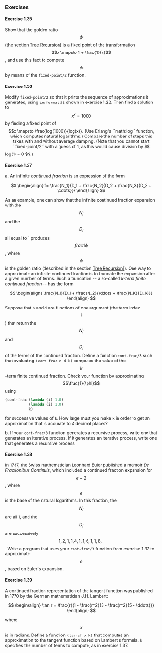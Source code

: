 ### Exercises

#### Exercise 1.35

Show that the golden ratio $$\phi$$ (the section [Tree Recursion]()) is a fixed point of the transformation $$x \mapsto 1 + \frac{1}{x}$$, and use this fact to compute $$\phi$$ by means of the ``fixed-point/2`` function.

#### Exercise 1.36

Modify ``fixed-point/2`` so that it prints the sequence of approximations it generates, using ``io:format`` as shown in exercise 1.22. Then find a solution to $$x^x = 1000$$ by finding a fixed point of $$x \mapsto \frac{log(1000)}{log(x)}. (Use Erlang's ``math:log`` function, which computes natural logarithms.) Compare the number of steps this takes with and without average damping. (Note that you cannot start ``fixed-point/2`` with a guess of 1, as this would cause division by $$log(1) = 0 $$.)

#### Exercise 1.37

a. An infinite *continued fraction* is an expression of the form

$$
\begin{align}
f= \frac{N_1}{D_1 + \frac{N_2}{D_2 + \frac{N_3}{D_3 + \cdots}}}
\end{align}
$$

As an example, one can show that the infinite continued fraction expansion with the $$N_i$$ and the $$D_i$$ all equal to 1 produces $$frac{1}{\phi}$$, where $$\phi$$ is the golden ratio (described in the section [Tree Recursion]()]). One way to approximate an infinite continued fraction is to truncate the expansion after a given number of terms. Such a truncation -- a so-called *k-term finite continued fraction* -- has the form

$$
\begin{align}
\frac{N_1}{D_1 + \frac{N_2}{\ddots + \frac{N_K}{D_K}}}
\end{align}
$$

Suppose that ``n`` and ``d`` are functions of one argument (the term index $$i$$) that return the $$N_i$$ and $$D_i$$ of the terms of the continued fraction. Define a function ``cont-frac/3`` such that evaluating ``(cont-frac n d k)`` computes the value of the $$k$$-term finite continued fraction. Check your function by approximating $$\frac{1}{\phi}$$ using

```lisp
(cont-frac (lambda (i) 1.0)
           (lambda (i) 1.0)
           k)
```

for successive values of ``k``. How large must you make ``k`` in order to get an approximation that is accurate to 4 decimal places?

b. If your ``cont-frac/3`` function generates a recursive process, write one that generates an iterative process. If it generates an iterative process, write one that generates a recursive process.

#### Exercise 1.38

In 1737, the Swiss mathematician Leonhard Euler published a memoir *De Fractionibus Continuis*, which included a continued fraction expansion for $$e - 2$$, where $$e$$ is the base of the natural logarithms. In this fraction, the $$N_i$$ are all 1, and the $$D_i$$ are successively $$1, 2, 1, 1, 4, 1, 1, 6, 1, 1, 8, \cdot $$. Write a program that uses your ``cont-frac/3`` function from exercise 1.37 to approximate $$e$$, based on Euler's expansion.

#### Exercise 1.39

A continued fraction representation of the tangent function was published in 1770 by the German mathematician J.H. Lambert:

$$
\begin{align}
\tan r = \frac{r}{1 - \frac{r^2}{3 - \frac{r^2}{5 - \ddots}}}
\end{align}
$$

where $$x$$ is in radians. Define a function ``(tan-cf x k)`` that computes an approximation to the tangent function based on Lambert's formula. ``k`` specifies the number of terms to compute, as in exercise 1.37.
